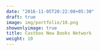 ```yaml
---
date: "2016-11-05T20:22:08+05:30"
draft: true
image: img/portfolio/10.png
showonlyimage: true
title: Castbox New Books Network
weight: 10
---
```



